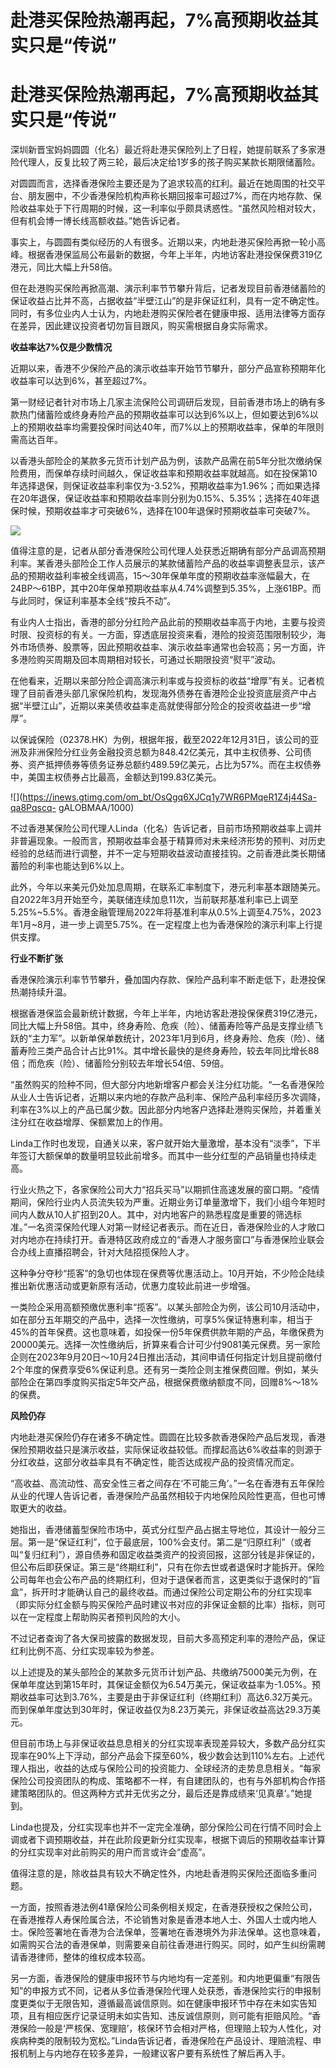 # 赴港买保险热潮再起，7%高预期收益其实只是“传说”

# 赴港买保险热潮再起，7%高预期收益其实只是“传说”

深圳新晋宝妈妈圆圆（化名）最近将赴港买保险列上了日程，她提前联系了多家港险代理人，反复比较了两三轮，最后决定给1岁多的孩子购买某款长期限储蓄险。

对圆圆而言，选择香港保险主要还是为了追求较高的红利。最近在她周围的社交平台、朋友圈中，不少香港保险机构声称长期回报率可超过7%，而在内地存款、保险收益率处于下行周期的时候，这一利率似乎颇具诱惑性。“虽然风险相对较大，但有机会博一博长线高额收益。”她告诉记者。

事实上，与圆圆有类似经历的人有很多。近期以来，内地赴港买保险再掀一轮小高峰。根据香港保监局公布最新的数据，今年上半年，内地访客赴港投保保费319亿港元，同比大幅上升58倍。

但在赴港购买保险再掀高潮、演示利率节节攀升背后，记者发现目前香港储蓄险的保证收益占比并不高，占据收益“半壁江山”的是非保证红利，具有一定不确定性。同时，有多位业内人士认为，内地赴港购买保险者在健康申报、适用法律等方面存在差异，因此建议投资者切勿盲目跟风，购买需根据自身实际需求。

**收益率达7%仅是少数情况**

近期以来，香港不少保险产品的演示收益率开始节节攀升，部分产品宣称预期年化收益率可以达到6%，甚至超过7%。

第一财经记者针对市场上几家主流保险公司调研后发现，目前香港市场上的确有多款热门储蓄险或终身寿险产品的预期收益率可以达到6%以上，但如要达到6%以上的预期收益率均需要投保时间达40年，而7%以上的预期收益率，保单的年限则需高达百年。

以香港头部险企的某款多元货币计划产品为例，该款产品需在前5年分批次缴纳保险费用，而保单存续时间越久，保证收益率和预期收益率就越高。如在投保第10年选择退保，则保证收益率利率仅为-3.52%，预期收益率为1.96%；而如果选择在20年退保，保证收益率和预期收益率则分别为0.15%、5.35%；选择在40年退保时候，预期收益率才可突破6%，选择在100年退保时预期收益率可突破7%。

![](https://inews.gtimg.com/om_bt/Ov2hI868fMo90RHBKXT5Q3DhdQj73Tj17HAh-l77uCyOgAA/1000)

值得注意的是，记者从部分香港保险公司代理人处获悉近期确有部分产品调高预期利率。某香港头部险企工作人员展示的某款储蓄险产品的收益率调整表显示，该产品的预期收益利率被全线调高，15～30年保单年度的预期收益率涨幅最大，在24BP～61BP，其中20年保单预期收益率从4.74%调整到5.35%，上涨61BP。而与此同时，保证利率基本全线“按兵不动”。

有业内人士指出，香港的部分分红险产品此前的预期收益率高于内地，主要与投资时限、投资标的有关。一方面，穿透底层投资来看，港险的投资范围限制较少，海外市场债券、股票等，因此预期收益率、演示收益率通常也会较高；另一方面，许多港险购买周期及回本周期相对较长，可通过长期限投资“熨平”波动。

在他看来，近期以来部分险企调高演示利率或与投资标的收益“增厚”有关。记者梳理了目前香港头部几家保险机构，发现海外债券在香港险企业投资底层资产中占据“半壁江山”，近期以来美债收益率走高就使得部分险企的投资收益进一步“增厚”。

以保诚保险（02378.HK）为例，根据年报，截至2022年12月31日，该公司的亚洲及非洲保险分红业务金融投资总额为848.42亿美元，其中主权债券、公司债券、资产抵押债券等债务证券总额约489.59亿美元，占比为57%。而在主权债券中，美国主权债券占比最高，金额达到199.83亿美元。

![](https://inews.gtimg.com/om_bt/OsQgq6XJCq1y7WR6PMqeR1Z4j44Sa-qa8Pqscq-
gALOBMAA/1000)

不过香港某保险公司代理人Linda（化名）告诉记者，目前市场预期收益率上调并非普遍现象。一般而言，预期收益率会基于精算师对未来经济形势的预判、对历史经验的总结而进行调整，并不一定与短期收益波动直接挂钩。之前香港此类长期储蓄险的利率也能达到6%以上。

此外，今年以来美元仍处加息周期，在联系汇率制度下，港元利率基本跟随美元。自2022年3月开始至今，美联储连续加息11次，当前联邦基准利率已上调至5.25%~5.5%。香港金融管理局2022年将基准利率从0.5%上调至4.75%，2023年1月~8月，进一步上调至5.75%。在一定程度上也为香港保险的演示利率上行提供支撑。

**行业不断扩张**

香港保险演示利率节节攀升，叠加国内存款、保险产品利率不断走低下，赴港投保热潮持续升温。

根据香港保监会最新统计数据，今年上半年，内地访客赴港投保保费319亿港元，同比大幅上升58倍。其中，终身寿险、危疾（险）、储蓄寿险等产品是支撑业绩飞跃的“主力军”。以新单保单数统计，2023年1月到6月，终身寿险、危疾（险）、储蓄寿险三类产品合计占比91%。其中增长最快的是终身寿险，较去年同比增长88倍；而危疾（险）、储蓄险分别较去年增长54倍、59倍。

“虽然购买的险种不同，但大部分内地新增客户都会关注分红功能。“一名香港保险从业人士告诉记者，近期以来内地的存款产品利率、保险产品利率经历多次调降，利率在3%以上的产品已属少数。因此部分内地客户选择赴港购买保险，并着重关注分红在收益增厚、保额累加上的作用。

Linda工作时也发现，自通关以来，客户就开始大量激增，基本没有“淡季”，下半年签订大额保单的数量明显较此前增多。而其中一些分红型的产品销量也持续走高。

行业火热之下，各家保险公司大力“招兵买马”以期抓住高速发展的窗口期。“疫情期间，保险行业内人员流失较为严重。近期业务订单量激增下，我们小组今年短时间内人数从10人扩招到20人。其中，对内地客户的熟悉程度是重要的筛选标准。”一名资深保险代理人对第一财经记者表示。而在近日，香港保险业的人才敞口对内地亦在持续打开。香港特区政府成立的“香港人才服务窗口”与香港保险业联会合办线上直播招聘会，针对大陆招揽保险人才。

这种争分夺秒“揽客”的急切也体现在保费等优惠活动上。10月开始，不少险企陆续推出新优惠活动或更新原有活动，优惠力度较此前进一步增强。

一类险企采用高额预缴优惠利率“揽客”。以某头部险企为例，该公司10月活动中，如在部分五年期交的产品中，选择一次性缴纳，可享5%保证特惠利率，相当于45%的首年保费。这也意味着，如投保一份5年保费供款年期的产品，年缴保费为20000美元。选择一次性缴纳后，折算来看合计可少付9081美元保费。另一家险企则在2023年9月20日～10月24日推出活动，其间申请任何指定计划且提前缴付2个年度的保费享受6%保证利息。还有另一类险企则主推保费回赠。例如，某头部险企在第四季度购买指定5年交产品，根据保费缴纳额度不同，回赠8%～18%的保费。

**风险仍存**

内地赴港买保险仍存在诸多不确定性。圆圆在比较多款香港保险产品后发现，香港保险预期收益只是演示收益，实际保证收益较低。而撑起高达6%收益率的则源于分红收益，这部分收益率具有不确定性，能否达成视产品的投资情况而定。

“高收益、高流动性、高安全性三者之间存在‘不可能三角’。”一名在香港有五年保险从业的代理人告诉记者，香港保险产品虽然相较于内地保险风险性更高，但也可博取更大的收益。

她指出，香港储蓄型保险市场中，英式分红型产品占据主导地位，其设计一般分三层。第一是“保证红利”，位于最底层，100%会支付。第二是“归原红利”（或者叫“复归红利”），源自债券和固定收益类资产的投资回报，这部分钱是非保证的，但公布后即获保证。第三是“终期红利”，只有在你去世或者退保时才能拆开。保险公司每年也会公布产品的终期红利，但对于退保者而言，这更类似于退保时的“盲盒”，拆开时才能确认自己的最终收益。而通过保险公司定期公布的分红实现率（即实际分红金额与购买保险产品时建议书对应的非保证金额的比率）指标，则可以在一定程度上帮助购买者预判风险的大小。

不过记者查询了各大保司披露的数据发现，目前大多高预定利率的港险产品，保证红利比例不高、分红实现率较为参差。

以上述提及的某头部险企的某款多元货币计划产品、共缴纳75000美元为例，在保单年度达到第15年时，其保证金额仅为6.54万美元，保证收益率为-1.05%。预期收益率可达到3.76%，主要是由于非保证红利（终期红利）高达6.32万美元。而到保单年度达到30年时，保证收益仅为8.23万美元，非保证收益高达29.3万美元。

但目前市场上与非保证收益息息相关的分红实现率表现差异较大，多数产品分红实现率在90%上下浮动，部分产品会下探至60%，极少数会达到110%左右。上述代理人指出，收益的达成与保险公司的投资能力、全球经济的走势息息相关。“每家保险公司投资团队的构成、策略都不一样，有自建团队的，也有与外部机构合作搭建策略团队的。但这两种方式并无优劣之分，最后还是靠成绩来‘见真章’。”她提到。

Linda也提及，分红实现率也并不一定完全准确，部分保险公司在行情不同时会上调或者下调预期收益，并在此阶段更新分红实现率，根据下调后的预期收益率计算的分红实现率对此前购买的用户而言或许会“虚高”。

值得注意的是，除收益具有较大不确定性外，内地赴香港购买保险还面临多重问题。

一方面，按照香港法例41章保险公司条例相关规定，在香港获授权之保险公司，在香港推荐人寿保险属合法，不论销售对象是香港本地人士、外国人士或内地人士。保险签署地在香港为合法保单，签署地在香港境外为非法保单。这也意味着，如需购买合法的香港保单，则需要亲自前往香港进行购买。同时，如产生纠纷需聘请香港律师，整体的维权成本较高。

另一方面，香港保险的健康申报环节与内地均有一定差别。和内地更偏重“有限告知”的申报方式不同，记者从多位香港保险代理人处获悉，香港保险实行的申报制度更类似于无限告知，遵循最高诚信原则。如在健康申报环节中存在未如实告知项，且有相应医疗记录证明未如实告知、违反诚信原则，则可能有拒赔风险。“香港保险一般是‘严核保、宽理赔’，核保环节会相对严格，但理赔上较为人性化，对疾病种类的限制较为宽松。”Linda告诉记者，香港保险在产品设计、理赔流程、申报机制上与内地存在较多差异，一般建议客户要有系统性了解后再入手。

